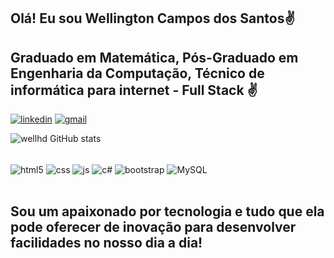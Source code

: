 ## Olá! Eu sou Wellington Campos dos Santos✌️

## Graduado em Matemática, Pós-Graduado em Engenharia da Computação, Técnico de informática para internet - Full Stack ✌️

[![linkedin](https://img.shields.io/badge/LinkedIn-0077B5?style=for-the-badge&logo=linkedin&logoColor=white)](https://www.linkedin.com/in/wellington-campos-dos-santos-3a9494117/)
[![gmail](https://img.shields.io/badge/Gmail-D14836?style=for-the-badge&logo=gmail&logoColor=white)](developer.cswell@gmail.com)

![wellhd GitHub stats](https://github-readme-stats.vercel.app/api?username=wellhd&show_icons=true&theme=dracula)


<div style="display: inline_block"><br/>
<img align="center" alt="html5" src="https://img.shields.io/badge/HTML5-E34F26?style=for-the-badge&logo=html5&logoColor=white" />
<img align="center" alt="css" src="https://img.shields.io/badge/CSS3-1572B6?style=for-the-badge&logo=css3&logoColor=white" />
<img align="center" alt="js" src="https://img.shields.io/badge/JavaScript-323330?style=for-the-badge&logo=javascript&logoColor=F7DF1E" />
<img align="center" alt="c#" src="https://img.shields.io/badge/C%23-239120?style=for-the-badge&logo=c-sharp&logoColor=white" />
<img align="center" alt="bootstrap" src="https://img.shields.io/badge/Bootstrap-563D7C?style=for-the-badge&logo=bootstrap&logoColor=white" />
<img align="center" alt="MySQL" src="https://img.shields.io/badge/MySQL-00000F?style=for-the-badge&logo=mysql&logoColor=white" />
</div><br/>

## Sou um apaixonado por tecnologia e tudo que ela pode oferecer de inovação para desenvolver facilidades no nosso dia a dia! 
 
